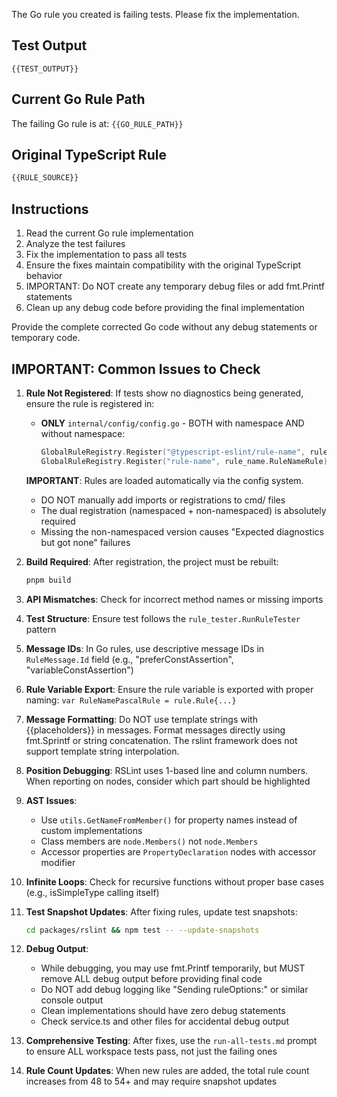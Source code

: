 The Go rule you created is failing tests. Please fix the implementation.

## Test Output

```
{{TEST_OUTPUT}}
```

## Current Go Rule Path

The failing Go rule is at: `{{GO_RULE_PATH}}`

## Original TypeScript Rule

```typescript
{{RULE_SOURCE}}
```

## Instructions

1. Read the current Go rule implementation
2. Analyze the test failures
3. Fix the implementation to pass all tests
4. Ensure the fixes maintain compatibility with the original TypeScript behavior
5. IMPORTANT: Do NOT create any temporary debug files or add fmt.Printf statements
6. Clean up any debug code before providing the final implementation

Provide the complete corrected Go code without any debug statements or temporary code.

## IMPORTANT: Common Issues to Check

1. **Rule Not Registered**: If tests show no diagnostics being generated, ensure the rule is registered in:
   - **ONLY** `internal/config/config.go` - BOTH with namespace AND without namespace:
     ```go
     GlobalRuleRegistry.Register("@typescript-eslint/rule-name", rule_name.RuleNameRule)
     GlobalRuleRegistry.Register("rule-name", rule_name.RuleNameRule)  // CRITICAL for tests!
     ```
   
   **IMPORTANT**: Rules are loaded automatically via the config system.
   - DO NOT manually add imports or registrations to cmd/ files
   - The dual registration (namespaced + non-namespaced) is absolutely required
   - Missing the non-namespaced version causes "Expected diagnostics but got none" failures

2. **Build Required**: After registration, the project must be rebuilt:
   ```bash
   pnpm build
   ```

3. **API Mismatches**: Check for incorrect method names or missing imports
4. **Test Structure**: Ensure test follows the `rule_tester.RunRuleTester` pattern
5. **Message IDs**: In Go rules, use descriptive message IDs in `RuleMessage.Id` field (e.g., "preferConstAssertion", "variableConstAssertion")
6. **Rule Variable Export**: Ensure the rule variable is exported with proper naming: `var RuleNamePascalRule = rule.Rule{...}`
7. **Message Formatting**: Do NOT use template strings with {{placeholders}} in messages. Format messages directly using fmt.Sprintf or string concatenation. The rslint framework does not support template string interpolation.
8. **Position Debugging**: RSLint uses 1-based line and column numbers. When reporting on nodes, consider which part should be highlighted
9. **AST Issues**: 
   - Use `utils.GetNameFromMember()` for property names instead of custom implementations
   - Class members are `node.Members()` not `node.Members`
   - Accessor properties are `PropertyDeclaration` nodes with accessor modifier
10. **Infinite Loops**: Check for recursive functions without proper base cases (e.g., isSimpleType calling itself)
11. **Test Snapshot Updates**: After fixing rules, update test snapshots:
    ```bash
    cd packages/rslint && npm test -- --update-snapshots
    ```
12. **Debug Output**: 
    - While debugging, you may use fmt.Printf temporarily, but MUST remove ALL debug output before providing final code
    - Do NOT add debug logging like "Sending ruleOptions:" or similar console output
    - Clean implementations should have zero debug statements
    - Check service.ts and other files for accidental debug output
13. **Comprehensive Testing**: After fixes, use the `run-all-tests.md` prompt to ensure ALL workspace tests pass, not just the failing ones
14. **Rule Count Updates**: When new rules are added, the total rule count increases from 48 to 54+ and may require snapshot updates